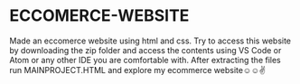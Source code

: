 # ECCOMERCE-WEBSITE
Made an eccomerce website using html and css.
Try to access this website by downloading the zip folder and access the contents using VS Code or Atom or any other IDE you are comfortable with.
After extracting the files run MAINPROJECT.HTML and explore my ecommerce website☺️☺️✌️
